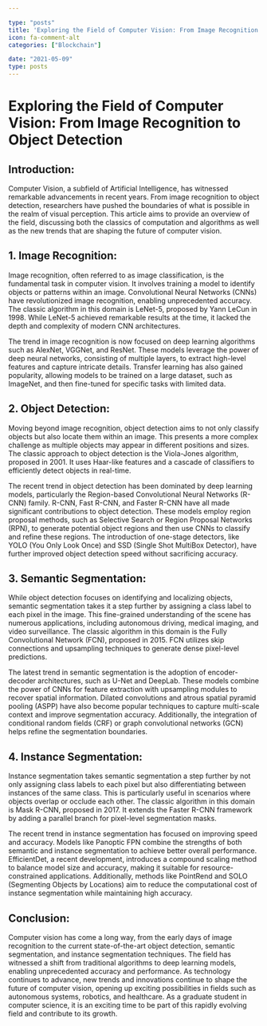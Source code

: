 ```yaml
---

type: "posts"
title: 'Exploring the Field of Computer Vision: From Image Recognition to Object Detection'
icon: fa-comment-alt
categories: ["Blockchain"]

date: "2021-05-09"
type: posts
---
```





# Exploring the Field of Computer Vision: From Image Recognition to Object Detection

## Introduction:

Computer Vision, a subfield of Artificial Intelligence, has witnessed remarkable advancements in recent years. From image recognition to object detection, researchers have pushed the boundaries of what is possible in the realm of visual perception. This article aims to provide an overview of the field, discussing both the classics of computation and algorithms as well as the new trends that are shaping the future of computer vision.

## 1. Image Recognition:

Image recognition, often referred to as image classification, is the fundamental task in computer vision. It involves training a model to identify objects or patterns within an image. Convolutional Neural Networks (CNNs) have revolutionized image recognition, enabling unprecedented accuracy. The classic algorithm in this domain is LeNet-5, proposed by Yann LeCun in 1998. While LeNet-5 achieved remarkable results at the time, it lacked the depth and complexity of modern CNN architectures.

The trend in image recognition is now focused on deep learning algorithms such as AlexNet, VGGNet, and ResNet. These models leverage the power of deep neural networks, consisting of multiple layers, to extract high-level features and capture intricate details. Transfer learning has also gained popularity, allowing models to be trained on a large dataset, such as ImageNet, and then fine-tuned for specific tasks with limited data.

## 2. Object Detection:

Moving beyond image recognition, object detection aims to not only classify objects but also locate them within an image. This presents a more complex challenge as multiple objects may appear in different positions and sizes. The classic approach to object detection is the Viola-Jones algorithm, proposed in 2001. It uses Haar-like features and a cascade of classifiers to efficiently detect objects in real-time.

The recent trend in object detection has been dominated by deep learning models, particularly the Region-based Convolutional Neural Networks (R-CNN) family. R-CNN, Fast R-CNN, and Faster R-CNN have all made significant contributions to object detection. These models employ region proposal methods, such as Selective Search or Region Proposal Networks (RPN), to generate potential object regions and then use CNNs to classify and refine these regions. The introduction of one-stage detectors, like YOLO (You Only Look Once) and SSD (Single Shot MultiBox Detector), have further improved object detection speed without sacrificing accuracy.

## 3. Semantic Segmentation:

While object detection focuses on identifying and localizing objects, semantic segmentation takes it a step further by assigning a class label to each pixel in the image. This fine-grained understanding of the scene has numerous applications, including autonomous driving, medical imaging, and video surveillance. The classic algorithm in this domain is the Fully Convolutional Network (FCN), proposed in 2015. FCN utilizes skip connections and upsampling techniques to generate dense pixel-level predictions.

The latest trend in semantic segmentation is the adoption of encoder-decoder architectures, such as U-Net and DeepLab. These models combine the power of CNNs for feature extraction with upsampling modules to recover spatial information. Dilated convolutions and atrous spatial pyramid pooling (ASPP) have also become popular techniques to capture multi-scale context and improve segmentation accuracy. Additionally, the integration of conditional random fields (CRF) or graph convolutional networks (GCN) helps refine the segmentation boundaries.

## 4. Instance Segmentation:

Instance segmentation takes semantic segmentation a step further by not only assigning class labels to each pixel but also differentiating between instances of the same class. This is particularly useful in scenarios where objects overlap or occlude each other. The classic algorithm in this domain is Mask R-CNN, proposed in 2017. It extends the Faster R-CNN framework by adding a parallel branch for pixel-level segmentation masks.

The recent trend in instance segmentation has focused on improving speed and accuracy. Models like Panoptic FPN combine the strengths of both semantic and instance segmentation to achieve better overall performance. EfficientDet, a recent development, introduces a compound scaling method to balance model size and accuracy, making it suitable for resource-constrained applications. Additionally, methods like PointRend and SOLO (Segmenting Objects by Locations) aim to reduce the computational cost of instance segmentation while maintaining high accuracy.

## Conclusion:

Computer vision has come a long way, from the early days of image recognition to the current state-of-the-art object detection, semantic segmentation, and instance segmentation techniques. The field has witnessed a shift from traditional algorithms to deep learning models, enabling unprecedented accuracy and performance. As technology continues to advance, new trends and innovations continue to shape the future of computer vision, opening up exciting possibilities in fields such as autonomous systems, robotics, and healthcare. As a graduate student in computer science, it is an exciting time to be part of this rapidly evolving field and contribute to its growth.